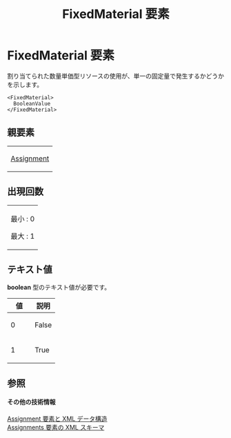 ﻿---
title: FixedMaterial 要素
TOCTitle: FixedMaterial 要素
ms:assetid: 5de70a84-09be-41ba-adfe-f7798536db3f
ms:mtpsurl: https://msdn.microsoft.com/ja-jp/library/Bb968521(v=office.12)
ms:contentKeyID: 16738054
ms.date: 06/30/2008
mtps_version: v=office.12
ms.translationtype: HT
---

# FixedMaterial 要素

割り当てられた数量単価型リソースの使用が、単一の固定量で発生するかどうかを示します。

    <FixedMaterial>
      BooleanValue
    </FixedMaterial>

## 親要素

<table>
<colgroup>
<col style="width: 100%" />
</colgroup>
<tbody>
<tr class="odd">
<td><p><a href="assignment-element.md">Assignment</a></p></td>
</tr>
</tbody>
</table>


## 出現回数


<table>
<colgroup>
<col style="width: 100%" />
</colgroup>
<tbody>
<tr class="odd">
<td><p>最小 : 0</p>
<p>最大 : 1</p></td>
</tr>
</tbody>
</table>


## テキスト値

**boolean** 型のテキスト値が必要です。

<table>
<colgroup>
<col style="width: 50%" />
<col style="width: 50%" />
</colgroup>
<thead>
<tr class="header">
<th>値</th>
<th>説明</th>
</tr>
</thead>
<tbody>
<tr class="odd">
<td><p>0</p></td>
<td><p>False</p></td>
</tr>
<tr class="even">
<td><p>1</p></td>
<td><p>True</p></td>
</tr>
</tbody>
</table>


## 参照

#### その他の技術情報

[Assignment 要素と XML データ構造](assignment-elements-and-xml-structure.md)  
[Assignments 要素の XML スキーマ](xml-schema-for-the-assignments-element.md)

